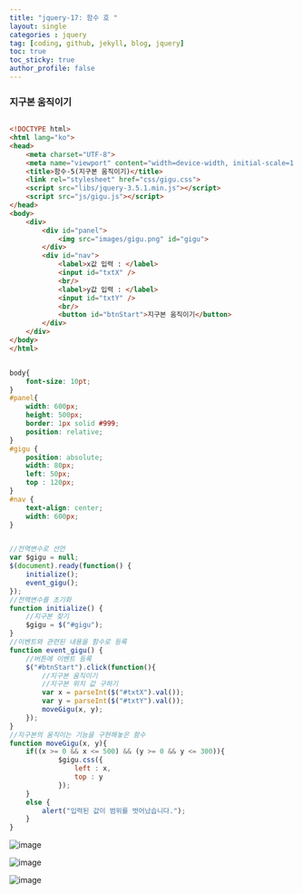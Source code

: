 ```yaml
---
title: "jquery-17: 함수 호 "
layout: single
categories : jquery
tag: [coding, github, jekyll, blog, jquery]
toc: true
toc_sticky: true
author_profile: false
---
```


### 지구본 움직이기

```html

<!DOCTYPE html>
<html lang="ko">
<head>
    <meta charset="UTF-8">
    <meta name="viewport" content="width=device-width, initial-scale=1.0">
    <title>함수-5(지구본 움직이기)</title>
    <link rel="stylesheet" href="css/gigu.css">
    <script src="libs/jquery-3.5.1.min.js"></script>
    <script src="js/gigu.js"></script>
</head>
<body>
    <div>
        <div id="panel">
            <img src="images/gigu.png" id="gigu">
        </div>
        <div id="nav">
            <label>x값 입력 : </label>
            <input id="txtX" />
            <br/>
            <label>y값 입력 : </label>
            <input id="txtY" />
            <br/>
            <button id="btnStart">지구본 움직이기</button>
        </div>
    </div>    
</body>
</html>

```


```css

body{
    font-size: 10pt;
}
#panel{
    width: 600px;
    height: 500px;
    border: 1px solid #999;
    position: relative;
}
#gigu {
    position: absolute;
    width: 80px;
    left: 50px;
    top : 120px;
}
#nav {
    text-align: center;
    width: 600px;
}

```

```js

//전역변수로 선언
var $gigu = null;
$(document).ready(function() {
    initialize();
    event_gigu();            
});
//전역변수를 초기화
function initialize() {
    //지구본 찾기
    $gigu = $("#gigu");
}
//이벤트와 관련된 내용을 함수로 등록
function event_gigu() {
    //버튼에 이벤트 등록
    $("#btnStart").click(function(){
        //지구본 움직이기
        //지구본 위치 값 구하기
        var x = parseInt($("#txtX").val());
        var y = parseInt($("#txtY").val());
        moveGigu(x, y);
    });
}
//지구본의 움직이는 기능을 구현해놓은 함수
function moveGigu(x, y){
    if((x >= 0 && x <= 500) && (y >= 0 && y <= 300)){
            $gigu.css({
                left : x,
                top : y
            });
    }
    else {
        alert("입력된 값이 범위를 벗어났습니다.");
    }
}

```

![image](https://user-images.githubusercontent.com/111720411/211151940-25cf17bc-0539-47c1-9f82-094ea4240acf.png)


![image](https://user-images.githubusercontent.com/111720411/211151945-99b79ad5-cae6-4ef1-9dbb-813cc19b4bdf.png)


![image](https://user-images.githubusercontent.com/111720411/211151948-f4943616-77b9-4524-80f8-f9ded2d686c7.png)

